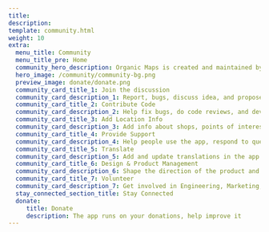 ```yaml
---
title: 
description: 
template: community.html
weight: 10
extra:
  menu_title: Community
  menu_title_pre: Home
  community_hero_description: Organic Maps is created and maintained by people like you
  hero_image: /community/community-bg.png
  preview_image: donate/donate.png
  community_card_title_1: Join the discussion
  community_card_description_1: Report, bugs, discuss idea, and propose features
  community_card_title_2: Contribute Code
  community_card_description_2: Help fix bugs, do code reviews, and develop new features.
  community_card_title_3: Add Location Info
  community_card_description_3: Add info about shops, points of interest, trails, public transport to OpenStreetMap
  community_card_title_4: Provide Support
  community_card_description_4: Help people use the app, respond to questions on ":" Telegram, Instagram, Facebook, X (Twitter), Reddit, LinkedIn, Mastodon, Matrix
  community_card_title_5: Translate
  community_card_description_5: Add and update translations in the app's interface, app stores and this website.
  community_card_title_6: Design & Product Management
  community_card_description_6: Shape the direction of the product and the user experience
  community_card_title_7: Volunteer
  community_card_description_7: Get involved in Engineering, Marketing, Product/Design, or Support
  stay_connected_section_title: Stay Connected
  donate:
     title: Donate
     description: The app runs on your donations, help improve it
---
```

